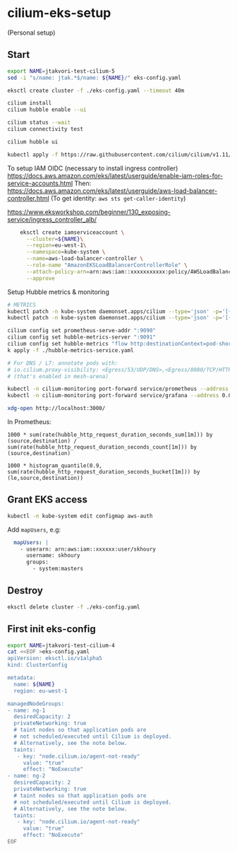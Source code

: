 # cilium-eks-setup

(Personal setup)

## Start

```bash
export NAME=jtakvori-test-cilium-5
sed -i "s/name: jtak.*$/name: ${NAME}/" eks-config.yaml

eksctl create cluster -f ./eks-config.yaml --timeout 40m

cilium install
cilium hubble enable --ui

cilium status --wait
cilium connectivity test

cilium hubble ui

kubectl apply -f https://raw.githubusercontent.com/cilium/cilium/v1.11/examples/kubernetes/addons/prometheus/monitoring-example.yaml
```

To setup IAM OIDC (necessary to install ingress controller)
https://docs.aws.amazon.com/eks/latest/userguide/enable-iam-roles-for-service-accounts.html
Then:
https://docs.aws.amazon.com/eks/latest/userguide/aws-load-balancer-controller.html
(To get identity: `aws sts get-caller-identity`)

https://www.eksworkshop.com/beginner/130_exposing-service/ingress_controller_alb/

```bash
    eksctl create iamserviceaccount \
      --cluster=${NAME}\
      --region=eu-west-1\
      --namespace=kube-system \
      --name=aws-load-balancer-controller \
      --role-name "AmazonEKSLoadBalancerControllerRole" \
      --attach-policy-arn=arn:aws:iam::xxxxxxxxxxx:policy/AWSLoadBalancerControllerIAMPolicy \
      --approve
```

Setup Hubble metrics & monitoring

```bash
# METRICS
kubectl patch -n kube-system daemonset.apps/cilium --type='json' -p='[{"op": "add", "path": "/spec/template/metadata/annotations", "value":{"prometheus.io/port": "9090","prometheus.io/scrape": "true"}}]'
kubectl patch -n kube-system daemonset.apps/cilium --type='json' -p='[{"op": "add", "path": "/spec/template/spec/containers/0/ports", "value":[{"name":"prometheus","containerPort":9090,"hostPort":9090,"protocol":"TCP"},{"name":"hubble-metrics","containerPort":9091,"hostPort":9091,"protocol":"TCP"}]}]'

cilium config set prometheus-serve-addr ":9090"
cilium config set hubble-metrics-server ":9091"
cilium config set hubble-metrics "flow http:destinationContext=pod-short|dns|ip;sourceContext=pod-short|dns|ip flow tcp icmp drop:destinationContext=pod;sourceContext=pod dns:query;ignoreAAAA"
k apply -f ./hubble-metrics-service.yaml

# For DNS / L7: annotate pods with:
# io.cilium.proxy-visibility: <Egress/53/UDP/DNS>,<Egress/8080/TCP/HTTP>
# (that's enabled in mesh-arena)

kubectl -n cilium-monitoring port-forward service/prometheus --address 0.0.0.0 --address :: 9090:9090
kubectl -n cilium-monitoring port-forward service/grafana --address 0.0.0.0 --address :: 3000:3000

xdg-open http://localhost:3000/
```

In Prometheus:
```
1000 * sum(rate(hubble_http_request_duration_seconds_sum[1m])) by (source,destination) / sum(rate(hubble_http_request_duration_seconds_count[1m])) by (source,destination)

1000 * histogram_quantile(0.9, sum(rate(hubble_http_request_duration_seconds_bucket[1m])) by (le,source,destination))
```

## Grant EKS access

```bash
kubectl -n kube-system edit configmap aws-auth
```

Add `mapUsers`, e.g:

```yaml
  mapUsers: |
    - userarn: arn:aws:iam::xxxxxx:user/skhoury
      username: skhoury
      groups:
        - system:masters
```

## Destroy

```bash
eksctl delete cluster -f ./eks-config.yaml
```

## First init eks-config


```bash
export NAME=jtakvori-test-cilium-4
cat <<EOF >eks-config.yaml
apiVersion: eksctl.io/v1alpha5
kind: ClusterConfig

metadata:
  name: ${NAME}
  region: eu-west-1

managedNodeGroups:
- name: ng-1
  desiredCapacity: 2
  privateNetworking: true
  # taint nodes so that application pods are
  # not scheduled/executed until Cilium is deployed.
  # Alternatively, see the note below.
  taints:
   - key: "node.cilium.io/agent-not-ready"
     value: "true"
     effect: "NoExecute"
- name: ng-2
  desiredCapacity: 2
  privateNetworking: true
  # taint nodes so that application pods are
  # not scheduled/executed until Cilium is deployed.
  # Alternatively, see the note below.
  taints:
   - key: "node.cilium.io/agent-not-ready"
     value: "true"
     effect: "NoExecute"
EOF
```
